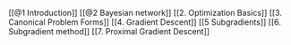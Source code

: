 [[@1 Introduction]]
[[@2 Bayesian network]]
[[2. Optimization Basics]]
[[3. Canonical Problem Forms]]
[[4. Gradient Descent]]
[[5 Subgradients]]
[[6. Subgradient method]]
[[7. Proximal Gradient Descent]]
